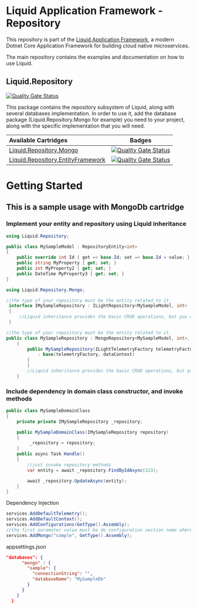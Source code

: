 Liquid Application Framework - Repository
====================================

This repository is part of the [Liquid Application Framework](https://github.com/Avanade/Liquid-Application-Framework), a modern Dotnet Core Application Framework for building cloud native microservices.

The main repository contains the examples and documentation on how to use Liquid.

Liquid.Repository
-----------------
[![Quality Gate Status](https://sonarcloud.io/api/project_badges/measure?project=Avanade_Liquid.Repository&metric=alert_status)](https://sonarcloud.io/dashboard?id=Avanade_Liquid.Repositoty) 

This package contains the repository subsystem of Liquid, along with several databases implementation. In order to use it, add the database package (Liquid.Repository.Mongo for example) you need to your project, along with the specific implementation that you will need.

|Available Cartridges|Badges|
|:--|--|
|[Liquid.Repository.Mongo](https://github.com/Avanade/Liquid.Repository/tree/main/src/Liquid.Repository.Mongo)|[![Quality Gate Status](https://sonarcloud.io/api/project_badges/measure?project=Avanade_Liquid.Repository.Mongo&metric=alert_status)](https://sonarcloud.io/dashboard?id=Avanade_Liquid.Repository.Mongo)|
|[Liquid.Repository.EntityFramework](https://github.com/Avanade/Liquid.Repository/tree/main/src/Liquid.Repository.EntityFramework)|[![Quality Gate Status](https://sonarcloud.io/api/project_badges/measure?project=Avanade_Liquid.Repository.EntityFramework&metric=alert_status)](https://sonarcloud.io/dashboard?id=Avanade_Liquid.Repository.EntityFramework)|

# Getting Started
## This is a sample usage with MongoDb cartridge

### Implement your entity and repository using Liquid inheritance
```C#
using Liquid.Repository;
```
```C#
public class MySampleModel : RepositoryEntity<int>
{
    public override int Id { get => base.Id; set => base.Id = value; }
    public string MyProperty { get; set; }
    public int MyProperty2 { get; set; }
    public DateTime MyProperty3 { get; set; }        
}
```
```C#
using Liquid.Repository.Mongo;
```
```C#
//the type of your repository must be the entity related to it.
 interface IMySampleRepository : ILightRepository<MySampleModel, int>
 {
     //Liquid inheritance provides the basic CRUD operations, but you can implement other methods specifically for your application's needs.
 }
```
```C#
//the type of your repository must be the entity related to it.
public class MySampleRepository : MongoRepository<MySampleModel, int>, IMySampleRepository
    {
        public MySampleRepository(ILightTelemetryFactory telemetryFactory, IMongoDataContext dataContext) 
            : base(telemetryFactory, dataContext)
        {
        }
        //Liquid inheritance provides the basic CRUD operations, but you can implement other methods specifically for your application's needs.
    }
```
### Include dependency in domain class constructor, and invoke methods

```C#
public class MySampleDomainClass 
{
    private private IMySampleRepository _repository;

    public MySampleDomainClass(IMySampleRepository repository)
    {
         _repository = repository;
    }
    public async Task Handle()
    {
        //just invoke repository methods
        var entity = await _repository.FindByIdAsync(123);

        await _repository.UpdateAsync(entity);
    }
}
```
Dependency Injection
```C#
services.AddDefaultTelemetry();
services.AddDefaultContext();
services.AddConfigurations(GetType().Assembly);
//the first parameter value must be de configuration section name where connection string is declared.
services.AddMongo("sample", GetType().Assembly);
```
appsettings.json
```Json
"databases": {
      "mongo" : {
        "sample": {
          "connectionString": "",
          "databaseName": "MySampleDb"
        }
      }
    }
  }
```
